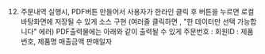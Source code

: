 12. 주문내역 실행시, PDF버튼 만들어서 사용자가 한라인 클릭 후 버튼을 누르면 로컬 바탕화면에 저장될 수 있게 소스 구현
(여러줄 클릭하면 , "한 데이터만 선택 가능합니다" 에러)
PDF출력물에는 아래와 같이 출력될 수 있게 
주문번호 : 
회원ID : 
제품번호, 제품명
매출금액
판매일자

